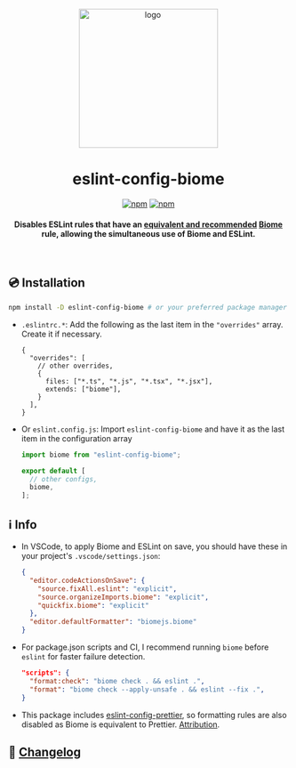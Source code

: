 <div align="center">

<br/>
<img src="logo.svg" alt="logo" width="250"/>

# eslint-config-biome
[![npm](https://img.shields.io/npm/v/eslint-config-biome)](https://www.npmjs.com/package/eslint-config-biome)
[![npm](https://img.shields.io/npm/dt/eslint-config-biome)](https://www.npmjs.com/package/eslint-config-biome)


<h4>

Disables ESLint rules that have an [**equivalent and recommended**](https://github.com/biomejs/biome/discussions/3) [Biome](https://biomejs.dev/) rule, allowing the simultaneous use of Biome and ESLint.

</h4>


<br/>

</div>

## 💿 Installation

```bash
npm install -D eslint-config-biome # or your preferred package manager ;)
```

- `.eslintrc.*`: Add the following as the last item in the `"overrides"` array. Create it if necessary.

    ```json5
    {
      "overrides": [
        // other overrides,
        {
          files: ["*.ts", "*.js", "*.tsx", "*.jsx"],
          extends: ["biome"],
        }
      ],
    }
    ```

- Or `eslint.config.js`: Import `eslint-config-biome` and have it as the last item in the configuration array

    ```js
    import biome from "eslint-config-biome";

    export default [
      // other configs,
      biome,
    ];
    ```

## ℹ️ Info

- In VSCode, to apply Biome and ESLint on save, you should have these in your project's `.vscode/settings.json`:

    ```json
    {
      "editor.codeActionsOnSave": {
        "source.fixAll.eslint": "explicit",
        "source.organizeImports.biome": "explicit",
        "quickfix.biome": "explicit"
      },
      "editor.defaultFormatter": "biomejs.biome"
    }
    ```

- For package.json scripts and CI, I recommend running `biome` before `eslint` for faster failure detection.

  ```json
  "scripts": {
    "format:check": "biome check . && eslint .",
    "format": "biome check --apply-unsafe . && eslint --fix .",
  }
  ```

- This package includes [eslint-config-prettier](https://github.com/prettier/eslint-config-prettier), so formatting rules are also disabled as Biome is equivalent to Prettier. [Attribution](ATTRIBUTION.md).


## 📰 [Changelog](CHANGELOG.md)
